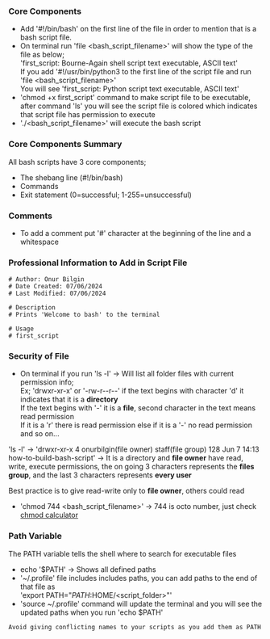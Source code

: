 ### Core Components

- Add '#!/bin/bash' on the first line of the file in order to mention that is a bash script file.
- On terminal run 'file <bash_script_filename>' will show the type of the file as below; <br>
'first_script: Bourne-Again shell script text executable, ASCII text' <br>
If you add '#!/usr/bin/python3 to the first line of the script file and run 'file <bash_script_filename>' <br>
You will see 'first_script: Python script text executable, ASCII text'
- 'chmod +x first_script' command to make script file to be executable, after command 'ls' you will see the script file is colored which indicates that script file has permission to execute
- './<bash_script_filename>' will execute the bash script

### Core Components Summary

All bash scripts have 3 core components;
- The shebang line (#!/bin/bash)
- Commands
- Exit statement (0=successful; 1-255=unsuccessful)

### Comments 

- To add a comment put '#' character at the beginning of the line and a whitespace

### Professional Information to Add in Script File

```
# Author: Onur Bilgin
# Date Created: 07/06/2024
# Last Modified: 07/06/2024

# Description
# Prints 'Welcome to bash' to the terminal

# Usage
# first_script
```

### Security of File

- On terminal if you run 'ls -l' -> Will list all folder files with current permission info; <br>
Ex; 'drwxr-xr-x' or '-rw-r--r--' if the text begins with character 'd' it indicates that it is a **directory** <br>
If the text begins with '-' it is a **file**, second character in the text means read permission <br>
If it is a 'r' there is read permission else if it is a '-' no read permission and so on... <br>

'ls -l' -> 'drwxr-xr-x  4 onurbilgin(file owner)  staff(file group)  128 Jun  7 14:13 how-to-build-bash-script' -> It is a directory and **file owner** have read, write, execute permissions, the on going 3 characters represents the **files group**, and the last 3 characters represents **every user** <br>

Best practice is to give read-write only to **file owner**, others could read

- 'chmod 744 <bash_script_filename>' -> 744 is octo number, just check [chmod calculator](https://chmod-calculator.com/)

### Path Variable

The PATH variable tells the shell where to search for executable files

- echo '$PATH' -> Shows all defined paths
- '~/.profile' file includes includes paths, you can add paths to the end of that file as <br>
'export PATH="$PATH:$HOME/<script_folder>"'
- 'source ~/.profile' command will update the terminal and you will see the updated paths when you run 'echo $PATH'

```diff
Avoid giving conflicting names to your scripts as you add them as PATH variable
```